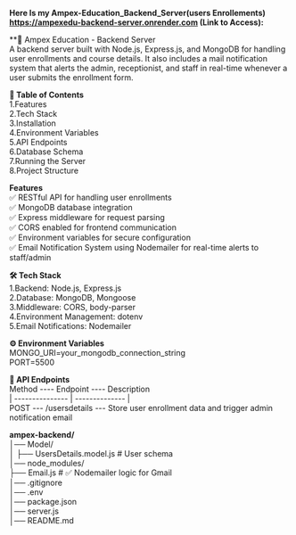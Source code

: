 **Here Is my Ampex-Education_Backend_Server(users Enrollements) https://ampexedu-backend-server.onrender.com    (Link to Access):**


**📌 Ampex Education - Backend Server  
A backend server built with Node.js, Express.js, and MongoDB for handling user enrollments and course details. 
It also includes a mail notification system that alerts the admin, receptionist, and staff in real-time whenever a user submits the enrollment form.


**📖 Table of Contents**     <br/>
1.Features                   <br/>
2.Tech Stack                  <br/>
3.Installation                <br/>
4.Environment Variables      <br/>
5.API Endpoints              <br/>
6.Database Schema             <br/>
7.Running the Server          <br/>
8.Project Structure           <br/>


 **Features**                                        <br/>
✅ RESTful API for handling user enrollments         <br/>
✅ MongoDB database integration                      <br/>
✅ Express middleware for request parsing            <br/>
✅ CORS enabled for frontend communication           <br/>
✅ Environment variables for secure configuration    <br/>
✅ Email Notification System using Nodemailer for real-time alerts to staff/admin   <br/>

**🛠 Tech Stack**<br/>
1.Backend: Node.js, Express.js       <br/>
2.Database: MongoDB, Mongoose        <br/>
3.Middleware: CORS, body-parser      <br/>
4.Environment Management: dotenv     <br/>
5.Email Notifications: Nodemailer    <br/>


**⚙ Environment Variables**                <br/>
MONGO_URI=your_mongodb_connection_string   <br/>
PORT=5500                                  <br/>


**📡 API Endpoints**                                                          <br/>
Method  ----   Endpoint    ----    Description                       <br/>
    |  ---------------    |  --------------      |                                     <br/>
POST	---     /usersdetails   ---   Store user enrollment data and trigger admin notification email         <br/>


**ampex-backend/**                                      <br/>
│── Model/                                               <br/>
│   ├── UsersDetails.model.js  # User schema             <br/>
│── node_modules/                                        <br/>
├── Email.js   # ✅ Nodemailer logic for Gmail          <br/>
│── .gitignore                                           <br/>
│── .env                                                  <br/>
│── package.json                                          <br/>
│── server.js                                             <br/>
│── README.md                                             <br/>
